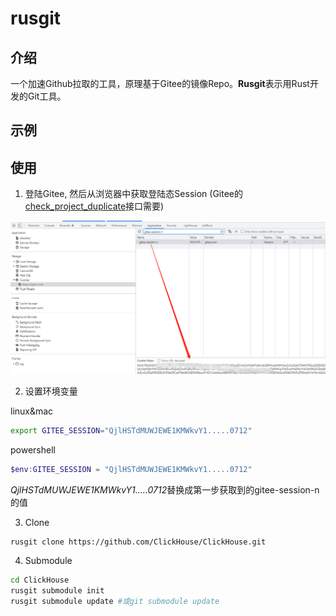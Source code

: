 # rusgit

## 介绍

一个加速Github拉取的工具，原理基于Gitee的镜像Repo。**Rusgit**表示用Rust开发的Git工具。

## 示例


## 使用

1. 登陆Gitee, 然后从浏览器中获取登陆态Session (Gitee的[check_project_duplicate][1]接口需要)

![gitee-session-n](./doc/cookie_session.png)

2. 设置环境变量

linux&mac
```bash
export GITEE_SESSION="QjlHSTdMUWJEWE1KMWkvY1.....0712"
```

powershell
```powershell
$env:GITEE_SESSION = "QjlHSTdMUWJEWE1KMWkvY1.....0712"
```

*QjlHSTdMUWJEWE1KMWkvY1.....0712*替换成第一步获取到的gitee-session-n的值

3. Clone

```bash
rusgit clone https://github.com/ClickHouse/ClickHouse.git
```

4. Submodule

```bash
cd ClickHouse
rusgit submodule init
rusgit submodule update #或git submodule update
```

[1]: https://gitee.com/projects/check_project_duplicate?import_url=https://github.com/xbugliu/rusgit.git

